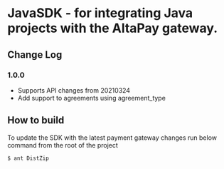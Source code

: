 
# JavaSDK - for integrating Java projects with the AltaPay gateway.

## Change Log

### 1.0.0

- Supports API changes from 20210324
- Add support to agreements using agreement_type

## How to build

To update the SDK with the latest payment gateway changes run below command from the root of the project

    $ ant DistZip